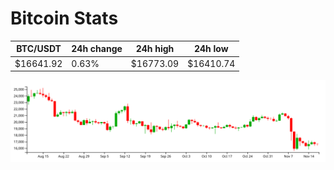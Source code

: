 # Bitcoin Stats

BTC/USDT|24h change|24h high|24h low|
|---|---|---|---|
|$16641.92|0.63%|$16773.09|$16410.74|

<img src="./chart.svg">
